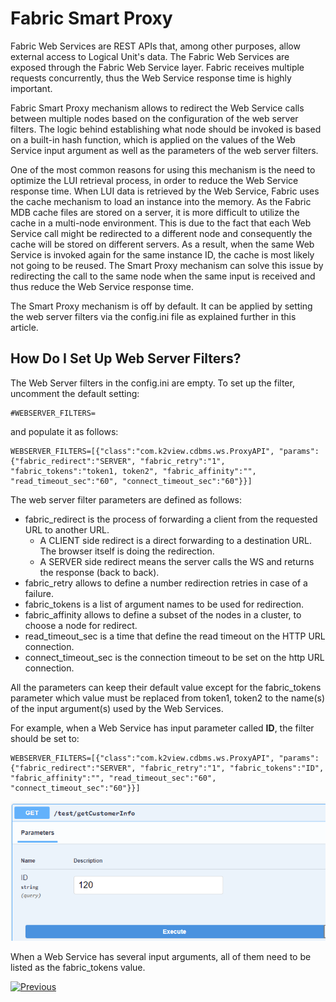 # Fabric Smart Proxy

Fabric Web Services are REST APIs that, among other purposes, allow external access to Logical Unit's data. The Fabric Web Services are exposed through the Fabric Web Service layer. Fabric receives multiple requests concurrently, thus the Web Service response time is highly important. 

Fabric Smart Proxy mechanism allows to redirect the Web Service calls between multiple nodes based on the configuration of the web server filters. The logic behind establishing what node should be invoked is based on a built-in hash function, which is applied on the values of the Web Service input argument as well as the parameters of the web server filters. 

One of the most common reasons for using this mechanism is the need to optimize the LUI retrieval process, in order to reduce the Web Service response time. 
When LUI data is retrieved by the Web Service, Fabric uses the cache mechanism to load an instance into the memory. As the Fabric MDB cache files are stored on a server, it is more difficult to utilize the cache in a multi-node environment. This is due to the fact that each Web Service call might be redirected to a different node and consequently the cache will be stored on different servers. As a result, when the same Web Service is invoked again for the same instance ID, the cache is most likely not going to be reused. The Smart Proxy mechanism can solve this issue by redirecting the call to the same node when the same input is received and thus reduce the Web Service response time.

The Smart Proxy mechanism is off by default. It can be applied by setting the web server filters via the config.ini file as explained further in this article.

## How Do I Set Up Web Server Filters?

The Web Server filters in the config.ini are empty. To set up the filter, uncomment the default setting:

~~~
#WEBSERVER_FILTERS=
~~~

and populate it as follows:

~~~
WEBSERVER_FILTERS=[{"class":"com.k2view.cdbms.ws.ProxyAPI", "params":{"fabric_redirect":"SERVER", "fabric_retry":"1", "fabric_tokens":"token1, token2", "fabric_affinity":"", "read_timeout_sec":"60", "connect_timeout_sec":"60"}}]
~~~

The web server filter parameters are defined as follows:

* fabric_redirect is the process of forwarding a client from the requested URL to another URL. 
  * A CLIENT side redirect is a direct forwarding to a destination URL. The browser itself is doing the redirection. 
  * A SERVER side redirect means the server calls the WS and returns the response (back to back).
* fabric_retry allows to define a number redirection retries in case of a failure.
* fabric_tokens is a list of argument names to be used for redirection.
* fabric_affinity allows to define a subset of the nodes in a cluster, to choose a node for redirect.
* read_timeout_sec is a time that define the read timeout on the HTTP URL connection.
* connect_timeout_sec is the connection timeout to be set on the http URL connection.

All the parameters can keep their default value except for the fabric_tokens parameter which value must be replaced  from token1, token2 to the name(s) of the input argument(s) used by the Web Services. 

For example, when a Web Service has input parameter called **ID**, the filter should be set to:

~~~
WEBSERVER_FILTERS=[{"class":"com.k2view.cdbms.ws.ProxyAPI", "params":{"fabric_redirect":"SERVER", "fabric_retry":"1", "fabric_tokens":"ID", "fabric_affinity":"", "read_timeout_sec":"60", "connect_timeout_sec":"60"}}]
~~~

<img src="images/web-service-proxy.png" style="zoom:80%;" />

When a Web Service has several input arguments, all of them need to be listed as the fabric_tokens value.



[![Previous](/articles/images/Previous.png)](/articles/15_web_services_and_graphit/16_rest_api_additions.md)
